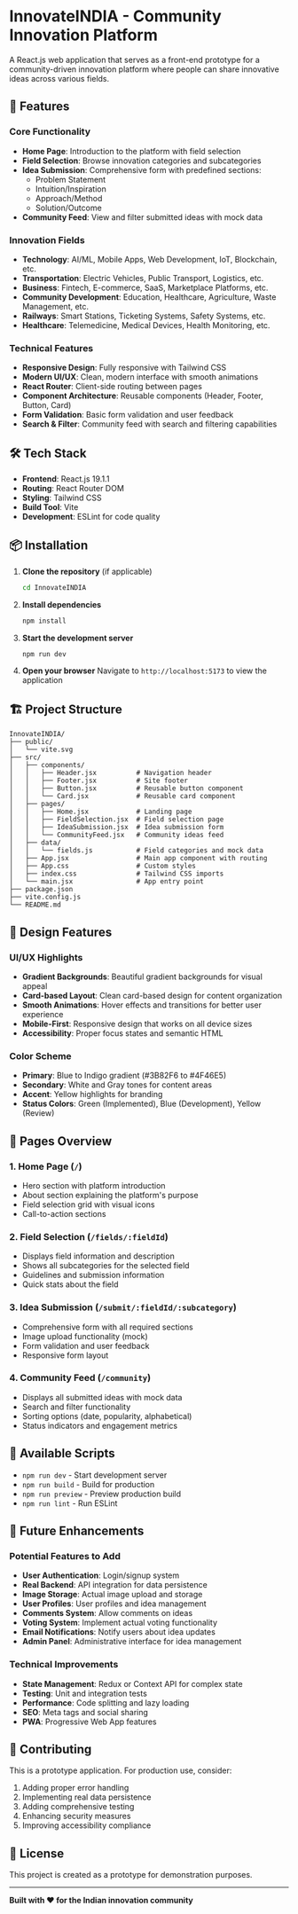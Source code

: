 # InnovateINDIA - Community Innovation Platform

A React.js web application that serves as a front-end prototype for a community-driven innovation platform where people can share innovative ideas across various fields.

## 🚀 Features

### Core Functionality
- **Home Page**: Introduction to the platform with field selection
- **Field Selection**: Browse innovation categories and subcategories
- **Idea Submission**: Comprehensive form with predefined sections:
  - Problem Statement
  - Intuition/Inspiration
  - Approach/Method
  - Solution/Outcome
- **Community Feed**: View and filter submitted ideas with mock data

### Innovation Fields
- **Technology**: AI/ML, Mobile Apps, Web Development, IoT, Blockchain, etc.
- **Transportation**: Electric Vehicles, Public Transport, Logistics, etc.
- **Business**: Fintech, E-commerce, SaaS, Marketplace Platforms, etc.
- **Community Development**: Education, Healthcare, Agriculture, Waste Management, etc.
- **Railways**: Smart Stations, Ticketing Systems, Safety Systems, etc.
- **Healthcare**: Telemedicine, Medical Devices, Health Monitoring, etc.

### Technical Features
- **Responsive Design**: Fully responsive with Tailwind CSS
- **Modern UI/UX**: Clean, modern interface with smooth animations
- **React Router**: Client-side routing between pages
- **Component Architecture**: Reusable components (Header, Footer, Button, Card)
- **Form Validation**: Basic form validation and user feedback
- **Search & Filter**: Community feed with search and filtering capabilities

## 🛠️ Tech Stack

- **Frontend**: React.js 19.1.1
- **Routing**: React Router DOM
- **Styling**: Tailwind CSS
- **Build Tool**: Vite
- **Development**: ESLint for code quality

## 📦 Installation

1. **Clone the repository** (if applicable)
   ```bash
   cd InnovateINDIA
   ```

2. **Install dependencies**
   ```bash
   npm install
   ```

3. **Start the development server**
   ```bash
   npm run dev
   ```

4. **Open your browser**
   Navigate to `http://localhost:5173` to view the application

## 🏗️ Project Structure

```
InnovateINDIA/
├── public/
│   └── vite.svg
├── src/
│   ├── components/
│   │   ├── Header.jsx          # Navigation header
│   │   ├── Footer.jsx          # Site footer
│   │   ├── Button.jsx          # Reusable button component
│   │   └── Card.jsx            # Reusable card component
│   ├── pages/
│   │   ├── Home.jsx            # Landing page
│   │   ├── FieldSelection.jsx  # Field selection page
│   │   ├── IdeaSubmission.jsx  # Idea submission form
│   │   └── CommunityFeed.jsx   # Community ideas feed
│   ├── data/
│   │   └── fields.js           # Field categories and mock data
│   ├── App.jsx                 # Main app component with routing
│   ├── App.css                 # Custom styles
│   ├── index.css               # Tailwind CSS imports
│   └── main.jsx                # App entry point
├── package.json
├── vite.config.js
└── README.md
```

## 🎨 Design Features

### UI/UX Highlights
- **Gradient Backgrounds**: Beautiful gradient backgrounds for visual appeal
- **Card-based Layout**: Clean card-based design for content organization
- **Smooth Animations**: Hover effects and transitions for better user experience
- **Mobile-First**: Responsive design that works on all device sizes
- **Accessibility**: Proper focus states and semantic HTML

### Color Scheme
- **Primary**: Blue to Indigo gradient (#3B82F6 to #4F46E5)
- **Secondary**: White and Gray tones for content areas
- **Accent**: Yellow highlights for branding
- **Status Colors**: Green (Implemented), Blue (Development), Yellow (Review)

## 📱 Pages Overview

### 1. Home Page (`/`)
- Hero section with platform introduction
- About section explaining the platform's purpose
- Field selection grid with visual icons
- Call-to-action sections

### 2. Field Selection (`/fields/:fieldId`)
- Displays field information and description
- Shows all subcategories for the selected field
- Guidelines and submission information
- Quick stats about the field

### 3. Idea Submission (`/submit/:fieldId/:subcategory`)
- Comprehensive form with all required sections
- Image upload functionality (mock)
- Form validation and user feedback
- Responsive form layout

### 4. Community Feed (`/community`)
- Displays all submitted ideas with mock data
- Search and filter functionality
- Sorting options (date, popularity, alphabetical)
- Status indicators and engagement metrics

## 🔧 Available Scripts

- `npm run dev` - Start development server
- `npm run build` - Build for production
- `npm run preview` - Preview production build
- `npm run lint` - Run ESLint

## 🎯 Future Enhancements

### Potential Features to Add
- **User Authentication**: Login/signup system
- **Real Backend**: API integration for data persistence
- **Image Storage**: Actual image upload and storage
- **User Profiles**: User profiles and idea management
- **Comments System**: Allow comments on ideas
- **Voting System**: Implement actual voting functionality
- **Email Notifications**: Notify users about idea updates
- **Admin Panel**: Administrative interface for idea management

### Technical Improvements
- **State Management**: Redux or Context API for complex state
- **Testing**: Unit and integration tests
- **Performance**: Code splitting and lazy loading
- **SEO**: Meta tags and social sharing
- **PWA**: Progressive Web App features

## 🤝 Contributing

This is a prototype application. For production use, consider:
1. Adding proper error handling
2. Implementing real data persistence
3. Adding comprehensive testing
4. Enhancing security measures
5. Improving accessibility compliance

## 📄 License

This project is created as a prototype for demonstration purposes.

---

**Built with ❤️ for the Indian innovation community**

